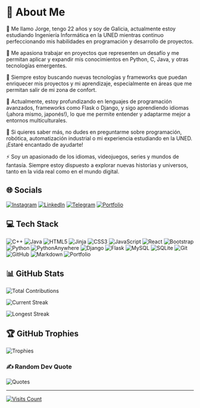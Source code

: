 # 💫 About Me

🔭 Me llamo Jorge, tengo 22 años y soy de Galicia, actualmente estoy estudiando Ingeniería Informática en la UNED mientras continuo perfeccionando mis habilidades en programación y desarrollo de proyectos.

👯 Me apasiona trabajar en proyectos que representen un desafío y me permitan aplicar y expandir mis conocimientos en Python, C, Java, y otras tecnologías emergentes.

🤝 Siempre estoy buscando nuevas tecnologías y frameworks que puedan enriquecer mis proyectos y mi aprendizaje, especialmente en áreas que me permitan salir de mi zona de confort.

🌱 Actualmente, estoy profundizando en lenguajes de programación avanzados, frameworks como Flask o Django, y sigo aprendiendo idiomas (¡ahora mismo, japonés!), lo que me permite entender y adaptarme mejor a entornos multiculturales.

💬 Si quieres saber más, no dudes en preguntarme sobre programación, robótica, automatización industrial o mi experiencia estudiando en la UNED. ¡Estaré encantado de ayudarte!

⚡ Soy un apasionado de los idiomas, videojuegos, series y mundos de fantasía. Siempre estoy dispuesto a explorar nuevas historias y universos, tanto en la vida real como en el mundo digital.

## 🌐 Socials

[![Instagram](https://img.shields.io/badge/Instagram-%23E4405F.svg?logo=Instagram&logoColor=white)](https://instagram.com/jormarpaz)
[![LinkedIn](https://img.shields.io/badge/LinkedIn-%230077B5.svg?logo=linkedin&logoColor=white)](https://linkedin.com/in/Jormarpaz)
[![Telegram](https://img.shields.io/badge/Telegram-ff6600?logo=telegram&logoColor=white)](https://t.me/Jormarpaz)
[![Portfolio](https://img.shields.io/badge/Portfolio-990099?logo=prettier&logoColor=white)](https://jormarpaz.eu.pythonanywhere.com/)

## 💻 Tech Stack

![C++](https://img.shields.io/badge/c++-%2300599C.svg?style=for-the-badge&logo=c%2B%2B&logoColor=white)
![Java](https://img.shields.io/badge/java-%23ED8B00.svg?style=for-the-badge&logo=openjdk&logoColor=white)
![HTML5](https://img.shields.io/badge/html5-%23E34F26.svg?style=for-the-badge&logo=html5&logoColor=white)
![Jinja](https://img.shields.io/badge/jinja-white.svg?style=for-the-badge&logo=jinja&logoColor=black)
![CSS3](https://img.shields.io/badge/css3-%231572B6.svg?style=for-the-badge&logo=css3&logoColor=white)
![JavaScript](https://img.shields.io/badge/javascript-%23323330.svg?style=for-the-badge&logo=javascript&logoColor=%23F7DF1E)
![React](https://img.shields.io/badge/react-%2300599C.svg?style=for-the-badge&logo=react&logoColor=#8da4b5)
![Bootstrap](https://img.shields.io/badge/bootstrap-%238511FA.svg?style=for-the-badge&logo=bootstrap&logoColor=white)
![Python](https://img.shields.io/badge/python-3670A0?style=for-the-badge&logo=python&logoColor=ffdd54)
![PythonAnywhere](https://img.shields.io/badge/pythonanywhere-%232F9FD7.svg?style=for-the-badge&logo=pythonanywhere&logoColor=151515)
![Django](https://img.shields.io/badge/django-%23092E20.svg?style=for-the-badge&logo=django&logoColor=white)
![Flask](https://img.shields.io/badge/flask-%23000.svg?style=for-the-badge&logo=flask&logoColor=white)
![MySQL](https://img.shields.io/badge/mysql-4479A1.svg?style=for-the-badge&logo=mysql&logoColor=white)
![SQLite](https://img.shields.io/badge/sqlite-%2307405e.svg?style=for-the-badge&logo=sqlite&logoColor=white)
![Git](https://img.shields.io/badge/git-%23F05033.svg?style=for-the-badge&logo=git&logoColor=white)
![GitHub](https://img.shields.io/badge/github-%23121011.svg?style=for-the-badge&logo=github&logoColor=white)
![Markdown](https://img.shields.io/badge/markdown-%23000000.svg?style=for-the-badge&logo=markdown&logoColor=white)
![Portfolio](https://img.shields.io/badge/Portfolio-%23000000.svg?style=for-the-badge&logo=firefox&logoColor=#FF7139)

## 📊 GitHub Stats

![Total Contributions](https://github-readme-stats.vercel.app/api?username=Jormarpaz&theme=dark&hide_border=false&include_all_commits=true&count_private=true)

![Current Streak](https://github-readme-streak-stats.herokuapp.com/?user=Jormarpaz&theme=dark&hide_border=false)

![Longest Streak](https://github-readme-stats.vercel.app/api/top-langs/?username=Jormarpaz&theme=dark&hide_border=false&include_all_commits=true&count_private=true&layout=compact)

## 🏆 GitHub Trophies

![Trophies](https://github-profile-trophy.vercel.app/?username=Jormarpaz&theme=radical&no-frame=false&no-bg=false&margin-w=4)

### ✍️ Random Dev Quote

![Quotes](https://quotes-github-readme.vercel.app/api?type=horizontal&theme=radical)

---
[![Visits Count](https://visitcount.itsvg.in/api?id=Jormarpaz&icon=10&color=13)](https://visitcount.itsvg.in)

<!-- Proudly created with GPRM ( https://gprm.itsvg.in ) -->
